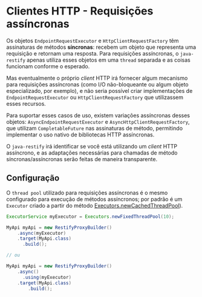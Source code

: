 # Clientes HTTP - Requisições assíncronas

Os objetos `EndpointRequestExecutor` e `HttpClientRequestFactory` têm assinaturas de métodos **síncronas**: recebem um objeto que representa uma requisição e retornam uma resposta. Para requisições assíncronas, o `java-restify` apenas utiliza esses objetos em uma `thread` separada e as coisas funcionam conforme o esperado.

Mas eventualmente o próprio *client* HTTP irá fornecer algum mecanismo para requisições assíncronas (como I/O não-bloqueante ou algum objeto especializado, por exemplo), e não seria possível criar implementações de `EndpointRequestExecutor` ou `HttpClientRequestFactory` que utilizassem esses recursos. 

Para suportar esses casos de uso, existem variações assíncronas desses objetos: `AsyncEndpointRequestExecutor` e `AsyncHttpClientRequestFactory`, que utilizam `CompletableFuture` nas assinaturas de método, permitindo implementar o uso nativo de bibliotecas HTTP assíncronas.

O `java-restify` irá identificar se você está utilizando um *client* HTTP assíncrono, e as adaptações necessárias para chamadas de método síncronas/assíncronas serão feitas de maneira transparente.

## Configuração

O `thread pool` utilizado para requisições assíncronas é o mesmo configurado para execução de métodos assíncronos; por padrão é um `Executor` criado a partir do método [Executors.newCachedThreadPool](https://docs.oracle.com/javase/8/docs/api/java/util/concurrent/Executors.html#newCachedThreadPool--)).

```java
ExecutorService myExecutor = Executors.newFixedThreadPool(10);

MyApi myApi = new RestifyProxyBuilder()
    .async(myExecutor)
    .target(MyApi.class)
      .build();

// ou

MyApi myApi = new RestifyProxyBuilder()
    .async()
      .using(myExecutor)
    .target(MyApi.class)
        .build();
```
